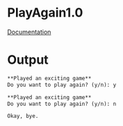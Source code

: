 # PlayAgain1.0

[Documentation](../docs/Chapter2/PlayAgain/PlayAgain1.0)

# Output

```txt
**Played an exciting game**       
Do you want to play again? (y/n): y

**Played an exciting game**       
Do you want to play again? (y/n): n

Okay, bye.
```